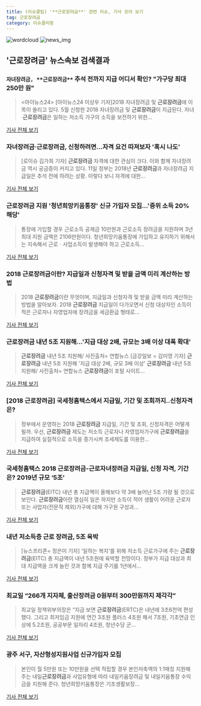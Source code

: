 ```yaml
---
title: (이슈클립) '**근로장려금**' 관련 이슈, 기사 모아 보기
tag: 근로장려금
category: 이슈클리핑
---
```

![wordcloud](https://s3.ap-northeast-2.amazonaws.com/lyrics101-wordcloud/2018-09-11-1536649226.png)
![news_img](https://user-images.githubusercontent.com/42597476/44507050-1206f400-a6e4-11e8-8d98-7ffbfebb353f.png)
## **'**근로장려금**'** 뉴스속보 검색결과
### `자녀장려금, **근로장려금**` 추석 전까지 지급 어디서 확인? "가구당 최대 250만 원"

><아이뉴스24> [아이뉴스24 이상우 기자]2018 자녀장려금 및 **근로장려금**에 이목이 쏠리고 있다. 5월 신청한 2018 자녀장려금 및 **근로장려금**이 지급된다. 자녀·**근로장려금**은 일하는 저소득 가구의 소득을 보전하기 위한...

<a href="http://www.inews24.com/php/news_view.php?g_serial=1124914&g_menu=050300&rrf=nv" target="_blank">기사 전체 보기</a>

### 자녀장려금·**근로장려금**, 신청하려면...자격 요건 따져보자 '혹시 나도'

>[로이슈 김가희 기자] **근로장려금** 자격에 대한 관심이 크다. 이와 함께 자녀장려금 역시 궁금증이 커지고 있다. 11일 정부는 2018년 **근로장려금**과 자녀장려급 지급일은 추석 전에 하려는 상황. 이렇다 보니 자격에 대한...

<a href="http://www.lawissue.co.kr/view.php?ud=2018091114083032012d12411ff9_12" target="_blank">기사 전체 보기</a>

### **근로장려금** 지원 '청년희망키움통장' 신규 가입자 모집…'중위 소득 20% 해당'

>통장에 가입할 경우 근로소득 공제금 10만원과 근로소득 장려금을 지원하며 3년 최대 지원 금액은 2106만원이다. 청년희망키움통장에 가입하고 유지하기 위해서는 지속해서 근로ㆍ사업소득이 발생해야 하고 근로소득...

<a href="http://www.econonews.co.kr/news/articleView.html?idxno=35815" target="_blank">기사 전체 보기</a>

### 2018 **근로장려금**이란? 지급일과 신청자격 및 받을 금액 미리 계산하는 방법

>2018 **근로장려금**이란 무엇이며, 지급일과 신청자격 및 받을 금액 미리 계산하는 방법을 알아보자. 2018 **근로장려금** 지급일이 다가오면서 신청 대상자인 소득이 적은 근로자나 자영업자에 장려금을 세금환급 형태로...

<a href="http://research-paper.co.kr/news/view/51646" target="_blank">기사 전체 보기</a>

### **근로장려금** 내년 5조 지원해…'지급 대상 2배, 규모는 3배 이상 대폭 확대'

>**근로장려금** 내년 5조 지원해/ 사진출처= 연합뉴스 [금강일보 = 김미영 기자] **근로장려금** 내년 5조 지원해 '지급 대상 2배, 규모 3배 이상' **근로장려금** 내년 5조 지원해/ 사진출처= 연합뉴스  **근로장려금**이 포털 사이트...

<a href="http://www.ggilbo.com/news/articleView.html?idxno=544728" target="_blank">기사 전체 보기</a>

### [2018 **근로장려금**] 국세청홈텍스에서 지급일, 기간 및 조회까지..신청자격은?

>정부에서 운영하는 2018 **근로장려금** 지급일, 기간 및 조회, 신청자격은 어떻게 될까. 우선, **근로장려금** 제도는 저소득 근로자나 자영업자가구에 **근로장려금**을 지급하여 실질적으로 소득을 증가시켜 조세제도를 이용한...

<a href="http://medicalreport.kr/news/view/51188" target="_blank">기사 전체 보기</a>

### 국세청홈택스 2018 **근로장려금**-근로자녀장려금 지급일, 신청 자격, 기간은? 2019년 규모 ‘5조’

>**근로장려금**(EITC) 내년 총 지급액이 올해보다 약 3배 늘어난 5조 가량 될 것으로 보인다. **근로장려금**이란 열심히 일은 하지만 소득이 적어 생활이 어려운 근로자 또는 사업자(전문직 제외)가구에 대해 가구원 구성과...

<a href="http://www.christiantoday.co.kr/news/315775" target="_blank">기사 전체 보기</a>

### 내년 저소득층 근로 장려금, 5조 육박

>[뉴스프리존= 정은미 기자] '일하는 복지'를 위해 저소득 근로가구에 주는 **근로장려금**(EITC) 총 지급액이 내년 5조원에 육박할 전망이다. 정부가 지급 대상과 최대 지급액을 크게 늘린 것과 함께 지급 주기를 1년에서...

<a href="http://www.newsfreezone.co.kr/news/articleView.html?idxno=78406" target="_blank">기사 전체 보기</a>

### 최교일 “266개 지자체, 출산장려금 0원부터 300만원까지 제각각”

>최교일 정책위부의장은 “지금 보면 **근로장려금**(ERTC)은 내년에 3조6천억 편성했다. 그리고 최저임금 지원에 연간 3조원 플러스 4조원 해서 7조원, 기초연금 인상에 5.2조원, 공공부문 일자리 4조원, 청년수당 군...

<a href="http://www.kukinews.com/news/article.html?no=583656" target="_blank">기사 전체 보기</a>

### 광주 서구, 자산형성지원사업 신규가입자 모집

>본인이 월 5만원 또는 10만원을 선택 적립할 경우 본인저축액의 1:1매칭 지원해 주는 내일**근로장려금**과 사업유형에 따라 내일키움장려금 및 내일키움통장 수익금을 지원해 준다.   청년희망키움통장은 기초생활보장...

<a href="http://www.newsmaker.or.kr/news/articleView.html?idxno=64696" target="_blank">기사 전체 보기</a>


